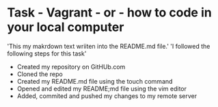 # Task - Vagrant - or - how to code in your local computer
'This my makrdown text wriiten into the README.md file.'
'I followed the following steps for this task'
* Created my repository on GitHUb.com
* Cloned the repo
* Created my README.md file using the touch command
* Opened and edited my README;md file using the vim editor
* Added, commited and pushed my changes to my remote server
